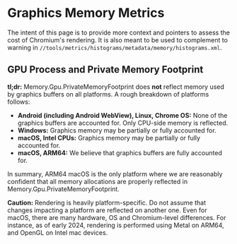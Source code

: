 # Graphics Memory Metrics

The intent of this page is to provide more context and pointers to assess the
cost of Chromium's rendering. It is also meant to be used to complement to
warning in `//tools/metrics/histograms/metadata/memory/histograms.xml`.

## GPU Process and Private Memory Footprint

**tl;dr:** Memory.Gpu.PrivateMemoryFootprint does **not** reflect memory used by
graphics buffers on all platforms. A rough breakdown of platforms follows:

- **Android (including Android WebView), Linux, Chrome OS:** None of the
  graphics buffers are accounted for. Only CPU-side memory is reflected.
- **Windows:** Graphics memory may be partially or fully accounted for.
- **macOS, Intel CPUs:** Graphics memory may be partially or fully accounted for.
- **macOS, ARM64:** We believe that graphics buffers are fully accounted for.

In summary, ARM64 macOS is the only platform where we are reasonably confident
that all memory allocations are properly reflected in
Memory.Gpu.PrivateMemoryFootprint.

**Caution:** Rendering is heavily platform-specific. Do not assume that changes
impacting a platform are reflected on another one. Even for macOS, there are
many hardware, OS and Chromium-level differences. For instance, as of early
2024, rendering is performed using Metal on ARM64, and OpenGL on Intel mac
devices.
